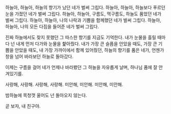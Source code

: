 하늘아, 하늘아, 하늘의 향기가 났던 네가 벌써 그립다.
하늘아, 하늘아, 하늘보다 푸르던 눈을 가졌던 네가 벌써 그립다.
하늘아, 하늘아, 구름도, 먹구름도, 하늘도 품었던 네가 벌써 그립다.
하늘아, 하늘아, 나의 나락과 기쁨을 함께했던 네가 벌써 그립다.
하늘아, 하늘아, 나의 모든 다짐을 들어준 네가 벌써 그립다.

진짜 하늘에서도 찾지 못했던 그 따스한 향기를 지금도 기억한다.
내가 눈물을 흘릴 때마다 넌 내게 먼저 다가와 눈물을 핥아줬다.
내가 가장 큰 슬픔을 안았을 때도, 가장 큰 기쁨을 안았을 때도,
내 가장 가까이에서 함께 있어줬던, 하늘의 향기를 품은 네가,
언젠가 창을 넘어 바라보던 하늘로 돌아갔다.

이제는 구름을 걸어 네가 언제나 바라봤던 그 하늘을
자유롭게 날며, 하나님 품에 잘 안겨있기를.

사랑해, 사랑해. 사랑해, 사랑해.
미안해, 미안해. 미안해, 미안해.

밤하늘에 목청껏 울어도 넌 돌아오지 않는다.

곧 보자, 내 친구야.